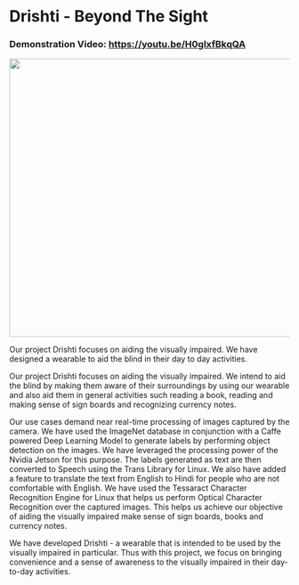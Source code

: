 
# Drishti - Beyond The Sight

### Demonstration Video: https://youtu.be/H0gIxfBkqQA

<img src="https://raw.githubusercontent.com/pan111/drishti/master/images/file-1.jpeg" width="600" height="500"/>

Our project Drishti focuses on aiding the visually impaired. We have designed a wearable to aid the blind in their day to day activities.

Our project Drishti focuses on aiding the visually impaired. We intend to aid the blind by making them aware of their surroundings by using our wearable and also aid them in general activities such reading a book, reading and making sense of sign boards and recognizing currency notes.

Our use cases demand near real-time processing of images captured by the camera. We have used the ImageNet database in conjunction with a Caffe powered Deep Learning Model to generate labels by performing object detection on the images. We have leveraged the processing power of the Nvidia Jetson for this purpose. The labels generated as text are then converted to Speech using the Trans Library for Linux. We also have added a feature to translate the text from English to Hindi for people who are not comfortable with English. We have used the Tessaract Character Recognition Engine for Linux that helps us perform Optical Character Recognition over the captured images. This helps us achieve our objective of aiding the visually impaired make sense of sign boards, books and currency notes.

We have developed Drishti - a wearable that is intended to be used by the visually impaired in particular. Thus with this project, we focus on bringing convenience and a sense of awareness to the visually impaired in their day-to-day activities.
